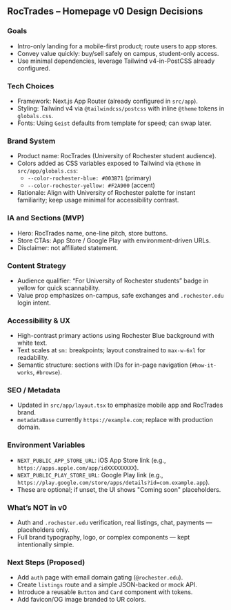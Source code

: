 ## RocTrades – Homepage v0 Design Decisions

### Goals
- Intro-only landing for a mobile-first product; route users to app stores.
- Convey value quickly: buy/sell safely on campus, student-only access.
- Use minimal dependencies, leverage Tailwind v4-in-PostCSS already configured.

### Tech Choices
- Framework: Next.js App Router (already configured in `src/app`).
- Styling: Tailwind v4 via `@tailwindcss/postcss` with inline `@theme` tokens in `globals.css`.
- Fonts: Using `Geist` defaults from template for speed; can swap later.

### Brand System
- Product name: RocTrades (University of Rochester student audience).
- Colors added as CSS variables exposed to Tailwind via `@theme` in `src/app/globals.css`:
  - `--color-rochester-blue: #003B71` (primary)
  - `--color-rochester-yellow: #F2A900` (accent)
- Rationale: Align with University of Rochester palette for instant familiarity; keep usage minimal for accessibility contrast.

### IA and Sections (MVP)
- Hero: RocTrades name, one-line pitch, store buttons.
- Store CTAs: App Store / Google Play with environment-driven URLs.
- Disclaimer: not affiliated statement.

### Content Strategy
- Audience qualifier: “For University of Rochester students” badge in yellow for quick scannability.
- Value prop emphasizes on-campus, safe exchanges and `.rochester.edu` login intent.

### Accessibility & UX
- High-contrast primary actions using Rochester Blue background with white text.
- Text scales at `sm:` breakpoints; layout constrained to `max-w-6xl` for readability.
- Semantic structure: sections with IDs for in-page navigation (`#how-it-works`, `#browse`).

### SEO / Metadata
- Updated in `src/app/layout.tsx` to emphasize mobile app and RocTrades brand.
- `metadataBase` currently `https://example.com`; replace with production domain.

### Environment Variables
- `NEXT_PUBLIC_APP_STORE_URL`: iOS App Store link (e.g., `https://apps.apple.com/app/idXXXXXXXXX`).
- `NEXT_PUBLIC_PLAY_STORE_URL`: Google Play link (e.g., `https://play.google.com/store/apps/details?id=com.example.app`).
- These are optional; if unset, the UI shows "Coming soon" placeholders.

### What’s NOT in v0
- Auth and `.rochester.edu` verification, real listings, chat, payments — placeholders only.
- Full brand typography, logo, or complex components — kept intentionally simple.

### Next Steps (Proposed)
- Add `auth` page with email domain gating (`@rochester.edu`).
- Create `listings` route and a simple JSON-backed or mock API.
- Introduce a reusable `Button` and `Card` component with tokens.
- Add favicon/OG image branded to UR colors.

